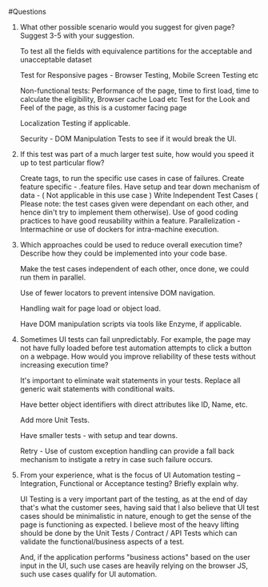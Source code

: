 #Questions

1.	What other possible scenario would you suggest for given page? Suggest 3-5 with your suggestion.


    To test all the fields with equivalence partitions for the acceptable and unacceptable dataset

    Test for Responsive pages - Browser Testing, Mobile Screen Testing etc

    Non-functional tests: Performance of the page, time to first load, time to calculate the eligibility, Browser cache Load etc
    Test for the Look and Feel of the page, as this is a customer facing page

    Localization Testing if applicable. 
    
    Security - DOM Manipulation Tests to see if it would break the UI.


2.	If this test was part of a much larger test suite, how would you speed it up to test particular flow? 

    Create tags, to run the specific use cases in case of failures.
    Create feature specific - .feature files.
    Have setup and tear down mechanism of data - ( Not applicable in this use case )
    Write Independent Test Cases ( Please note: the test cases given were dependant on each other, and hence din't try to implement them otherwise).
    Use of good coding practices to have good reusability within a feature.
    Parallelization - Intermachine or use of dockers for intra-machine execution.

3.  Which approaches could be used to reduce overall execution time? Describe how they could be implemented into your code base.

    Make the test cases independent of each other, once done, we could run them in parallel.
    
    Use of fewer locators to prevent intensive DOM navigation.
    
    Handling wait for page load or object load.
    
    Have DOM manipulation scripts via tools like Enzyme, if applicable.

4.	Sometimes UI tests can fail unpredictably. For example, the page may not have fully loaded before test automation attempts to click a button on a webpage. How would you improve reliability of these tests without increasing execution time?  

    It's important to eliminate wait statements in your tests. Replace all generic wait statements with conditional waits.
    
    Have better object identifiers with direct attributes like ID, Name, etc.
    
    Add more Unit Tests.
    
    Have smaller tests - with setup and tear downs.
    
    Retry - Use of custom exception handling can provide a fall back mechanism to instigate a retry in case such failure occurs.

5.	From your experience, what is the focus of UI Automation testing – Integration, Functional or Acceptance testing? Briefly explain why.
    
    UI Testing is a very important part of the testing, as at the end of day that's what the customer sees, having said that I also believe that UI test cases should be minimalistic in nature, enough to get the sense of the page is functioning as expected. I believe most of the heavy lifting should be done by the Unit Tests / Contract / API Tests which can validate the functional/business aspects of a test.
    
    And, if the application performs "business actions" based on the user input in the UI, such use cases are heavily relying on the browser JS, such use cases qualify for UI automation. 


